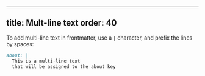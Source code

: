 ***

title: Mult-line text
order: 40
---------

To add multi-line text in frontmatter, use a `|` character,
and prefix the lines by spaces:

```md
about: |
  This is a multi-line text
  that will be assigned to the about key
```
